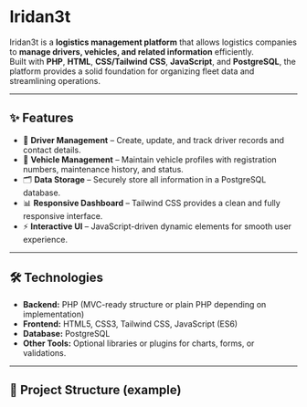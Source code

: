 # Iridan3t

Iridan3t is a **logistics management platform** that allows logistics companies to **manage drivers, vehicles, and related information** efficiently.  
Built with **PHP**, **HTML**, **CSS/Tailwind CSS**, **JavaScript**, and **PostgreSQL**, the platform provides a solid foundation for organizing fleet data and streamlining operations.

---

## ✨ Features

- 🚛 **Driver Management** – Create, update, and track driver records and contact details.  
- 🚐 **Vehicle Management** – Maintain vehicle profiles with registration numbers, maintenance history, and status.  
- 🗂️ **Data Storage** – Securely store all information in a PostgreSQL database.  
- 📊 **Responsive Dashboard** – Tailwind CSS provides a clean and fully responsive interface.  
- ⚡ **Interactive UI** – JavaScript-driven dynamic elements for smooth user experience.

---

## 🛠️ Technologies

- **Backend:** PHP (MVC-ready structure or plain PHP depending on implementation)  
- **Frontend:** HTML5, CSS3, Tailwind CSS, JavaScript (ES6)  
- **Database:** PostgreSQL  
- **Other Tools:** Optional libraries or plugins for charts, forms, or validations.

---

## 📂 Project Structure (example)

